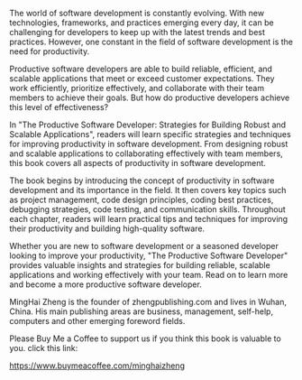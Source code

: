 
The world of software development is constantly evolving. With new technologies, frameworks, and practices emerging every day, it can be challenging for developers to keep up with the latest trends and best practices. However, one constant in the field of software development is the need for productivity.

Productive software developers are able to build reliable, efficient, and scalable applications that meet or exceed customer expectations. They work efficiently, prioritize effectively, and collaborate with their team members to achieve their goals. But how do productive developers achieve this level of effectiveness?

In "The Productive Software Developer: Strategies for Building Robust and Scalable Applications", readers will learn specific strategies and techniques for improving productivity in software development. From designing robust and scalable applications to collaborating effectively with team members, this book covers all aspects of productivity in software development.

The book begins by introducing the concept of productivity in software development and its importance in the field. It then covers key topics such as project management, code design principles, coding best practices, debugging strategies, code testing, and communication skills. Throughout each chapter, readers will learn practical tips and techniques for improving their productivity and building high-quality software.

Whether you are new to software development or a seasoned developer looking to improve your productivity, "The Productive Software Developer" provides valuable insights and strategies for building reliable, scalable applications and working effectively with your team. Read on to learn more and become a more productive software developer.

MingHai Zheng is the founder of zhengpublishing.com and lives in Wuhan, China. His main publishing areas are business, management, self-help, computers and other emerging foreword fields.

Please Buy Me a Coffee to support us if you think this book is valuable to you. click this link:

https://www.buymeacoffee.com/minghaizheng
